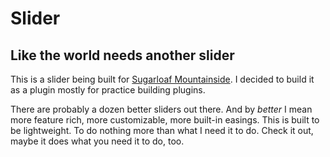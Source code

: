 Slider
======

Like the world needs another slider
-----------------------------------
This is a slider being built for [Sugarloaf Mountainside](http://www.sugarloafmountainside.com). I decided to build it as a plugin mostly for practice building plugins.

There are probably a dozen better sliders out there. And by *better* I mean more feature rich, more customizable, more built-in easings. This is built to be lightweight. To do nothing more than what I need it to do. Check it out, maybe it does what you need it to do, too.
